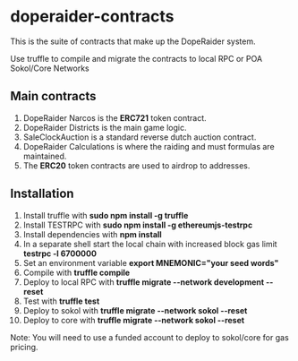 # doperaider-contracts
This is the suite of contracts that make up the DopeRaider system.

Use truffle to compile and migrate the contracts to local RPC or POA Sokol/Core Networks

## Main contracts
1. DopeRaider Narcos is the **ERC721** token contract.
2. DopeRaider Districts is the main game logic.
3. SaleClockAuction is a standard reverse dutch auction contract.
4. DopeRaider Calculations is where the raiding and must formulas are maintained.
5. The **ERC20** token contracts are used to airdrop to addresses.

## Installation
1. Install truffle with **sudo npm install -g truffle**
2. Install TESTRPC with **sudo npm install -g ethereumjs-testrpc**
3. Install dependencies with **npm install**
4. In a separate shell start the local chain with increased block gas limit **testrpc -l 6700000**
5. Set an environment variable **export MNEMONIC="your seed words"**
6. Compile with **truffle compile**
7. Deploy to local RPC with **truffle migrate --network development --reset**
8. Test with **truffle test**
9. Deploy to sokol with **truffle migrate --network sokol --reset**
10. Deploy to core with **truffle migrate --network sokol --reset**

Note: You will need to use a funded account to deploy to sokol/core for gas pricing.

